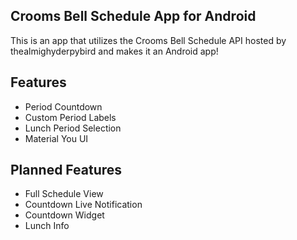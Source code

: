 ## Crooms Bell Schedule App for Android

This is an app that utilizes the Crooms Bell Schedule API hosted by thealmighyderpybird and makes it an Android app!

## Features

- Period Countdown
- Custom Period Labels
- Lunch Period Selection
- Material You UI

## Planned Features

- Full Schedule View
- Countdown Live Notification
- Countdown Widget
- Lunch Info
